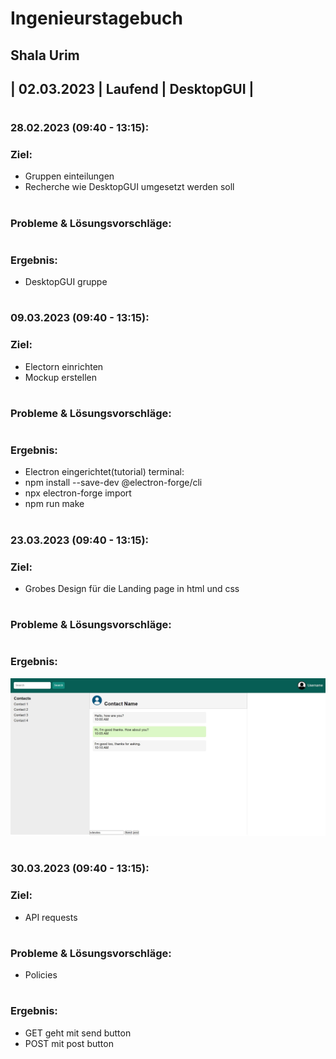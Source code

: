 # Ingenieurstagebuch
## Shala Urim
## | 02.03.2023 | Laufend | DesktopGUI |
#

### 28.02.2023 (09:40 - 13:15): 

### Ziel: 
* Gruppen einteilungen
* Recherche wie DesktopGUI umgesetzt werden soll
#

### Probleme & Lösungsvorschläge:  

#

### Ergebnis: 
* DesktopGUI gruppe
#
#

### 09.03.2023 (09:40 - 13:15): 

### Ziel: 
* Electorn einrichten
* Mockup erstellen
#

### Probleme & Lösungsvorschläge:  

#

### Ergebnis: 
* Electron eingerichtet(tutorial)
terminal:
* npm install --save-dev @electron-forge/cli
* npx electron-forge import
* npm run make
#

### 23.03.2023 (09:40 - 13:15): 

### Ziel: 
* Grobes Design für die Landing page in html und css
#

### Probleme & Lösungsvorschläge:  

#

### Ergebnis: 
![loginpage](/pics/landingpage_design.jpg)
#

### 30.03.2023 (09:40 - 13:15): 

### Ziel: 
* API requests
#

### Probleme & Lösungsvorschläge:  
* Policies
#

### Ergebnis: 
* GET geht mit send button
* POST mit post button
#

